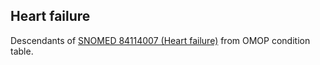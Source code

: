 ## Heart failure 

Descendants of [SNOMED 84114007 (Heart failure)](https://athena.ohdsi.org/search-terms/terms/316139) from OMOP condition table.

<!---
```SQL
{}
```
-->
